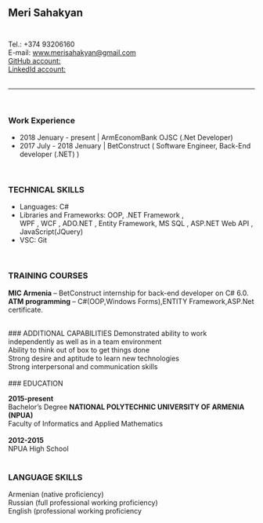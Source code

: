 ## Meri Sahakyan</br></br>

Tel.: +374 93206160</br>
E-mail: www.merisahakyan@gmail.com </br>
[GitHub account:](https://github.com/merisahakyan)</br>
[LinkedId account:](https://www.linkedin.com/in/meri-sahakyan-bbb736142/) </br>
</br>
<hr>
</br>

### Work Experience
* 2018 Jenuary - present | ArmEconomBank OJSC (.Net Developer)
* 2017 July - 2018 Jenuary | BetConstruct ( Software Engineer, Back-End developer (.NET) )
</br>

### TECHNICAL SKILLS
* Languages: C# 
* Libraries and Frameworks: OOP, .NET Framework ,<br>
  WPF , WCF , ADO.NET , Entity Framework, MS SQL , ASP.NET Web API , JavaScript(JQuery)
* VSC: Git
</br>

### TRAINING COURSES
**MIC Armenia**           – BetConstruct internship for back-end developer on C# 6.0.</br>
**ATM programming**       – C#(OOP,Windows Forms),ENTITY Framework,ASP.Net certificate.</br>

</br>
### ADDITIONAL CAPABILITIES
Demonstrated ability to work independently as well as in a team environment</br>
Ability to think out of box to get things done </br>
Strong desire and aptitude to learn new technologies </br>
Strong interpersonal and communication skills</br>
</br>
### EDUCATION
 
**2015-present**  </br> 
Bachelor’s Degree **NATIONAL POLYTECHNIC UNIVERSITY OF ARMENIA (NPUA)** </br>
Faculty of Informatics and Applied Mathematics</br>
</br> 
**2012-2015**</br>
NPUA High School</br>
</br>
### LANGUAGE SKILLS
Armenian (native proficiency)</br>
Russian (full professional working proficiency)</br>
English (professional working proficiency</br>





